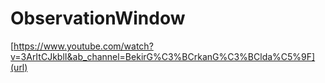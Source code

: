 # ObservationWindow
[https://www.youtube.com/watch?v=3ArItCJkblI&ab_channel=BekirG%C3%BCrkanG%C3%BClda%C5%9F](url)
